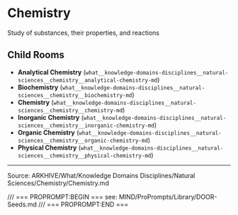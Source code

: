 # Chemistry

Study of substances, their properties, and reactions

## Child Rooms
- **Analytical Chemistry** (`what__knowledge-domains-disciplines__natural-sciences__chemistry__analytical-chemistry-md`)
- **Biochemistry** (`what__knowledge-domains-disciplines__natural-sciences__chemistry__biochemistry-md`)
- **Chemistry** (`what__knowledge-domains-disciplines__natural-sciences__chemistry__chemistry-md`)
- **Inorganic Chemistry** (`what__knowledge-domains-disciplines__natural-sciences__chemistry__inorganic-chemistry-md`)
- **Organic Chemistry** (`what__knowledge-domains-disciplines__natural-sciences__chemistry__organic-chemistry-md`)
- **Physical Chemistry** (`what__knowledge-domains-disciplines__natural-sciences__chemistry__physical-chemistry-md`)

---
Source: ARKHIVE/What/Knowledge Domains Disciplines/Natural Sciences/Chemistry/Chemistry.md

/// === PROPROMPT:BEGIN ===
see: MIND/ProPrompts/Library/DOOR-Seeds.md
/// === PROPROMPT:END ===

